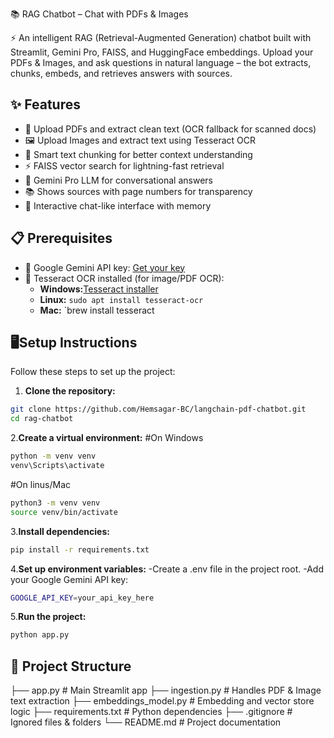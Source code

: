 📚 RAG Chatbot – Chat with PDFs & Images

⚡ An intelligent RAG (Retrieval-Augmented Generation) chatbot built with Streamlit, Gemini Pro, FAISS, and HuggingFace embeddings.
Upload your PDFs & Images, and ask questions in natural language – the bot extracts, chunks, embeds, and retrieves answers with sources.

## ✨ Features
- 📄 Upload PDFs and extract clean text (OCR fallback for scanned docs)  
- 🖼️ Upload Images and extract text using Tesseract OCR  
- 🧩 Smart text chunking for better context understanding  
- ⚡ FAISS vector search for lightning-fast retrieval  
- 🤖 Gemini Pro LLM for conversational answers  
- 📚 Shows sources with page numbers for transparency  
- 💬 Interactive chat-like interface with memory  


## 📋 Prerequisites

- 🔑 Google Gemini API key: [Get your key](https://developers.google.com/)
- 🧰 Tesseract OCR installed (for image/PDF OCR):
  - **Windows:**[Tesseract installer](https://github.com/UB-Mannheim/tesseract/wiki)
  - **Linux:**  `sudo apt install tesseract-ocr`  
  - **Mac:**    `brew install tesseract

## 🖥️Setup Instructions

Follow these steps to set up the project:

1. **Clone the repository:**
```bash
git clone https://github.com/Hemsagar-BC/langchain-pdf-chatbot.git
cd rag-chatbot
```
2.**Create a virtual environment:**
#On Windows
```bash
python -m venv venv
venv\Scripts\activate
```
#On linus/Mac
```bash
python3 -m venv venv
source venv/bin/activate
```
3.**Install dependencies:**
```bash
pip install -r requirements.txt
```
4.**Set up environment variables:**
  -Create a .env file in the project root.
  -Add your Google Gemini API key:
  ```bash
GOOGLE_API_KEY=your_api_key_here
```
5.**Run the project:**
```bash
python app.py
```
## 📂 Project Structure
├── app.py                # Main Streamlit app
├── ingestion.py          # Handles PDF & Image text extraction
├── embeddings_model.py   # Embedding and vector store logic
├── requirements.txt      # Python dependencies
├── .gitignore            # Ignored files & folders
└── README.md             # Project documentation




